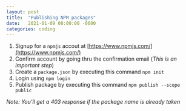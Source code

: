```yaml
---
layout: post
title:  "Publishing NPM packages"
date:   2021-01-09 00:00:00 -0600
categories: coding
---
```

1. Signup for a `npmjs` accout at [https://www.npmjs.com/](https://www.npmjs.com/)
2. Confirm account by going thru the confirmation email (*This is an important step*)
3. Create a `package.json` by executing this command `npm init`
4. Login using `npm login`
5. Publish package by executing this command `npm publish --scope public`

*Note: You'll get a 403 response if the package name is already taken*